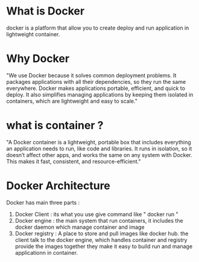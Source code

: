 # What is Docker 
  docker is a platform that allow you to create deploy and run application in lightweight container.

# Why Docker 
   "We use Docker because it solves common deployment problems. It packages applications with all
    their dependencies, so they run the same everywhere. Docker makes applications portable, efficient,
    and quick to deploy. It also simplifies managing applications by keeping them isolated in containers,
    which are lightweight and easy to scale."

# what is container ?
   "A Docker container is a lightweight, portable box that includes everything an application needs to
   run, like code and libraries. It runs in isolation, so it doesn’t affect other apps, and works the same on
   any system with Docker. This makes it fast, consistent, and resource-efficient."

# Docker Architecture 
  Docker has main three parts : 
 1. Docker Client : its what you use give command like " docker run "
 2. Docker engine : the main system that run containers, it includes the docker daemon which manage container and image 
 3. Docker registry : A place to store and pull images like docker hub.
  the client talk to the docker engine, which handles container and registry provide the images together they make it
  easy to build run and manage applicationn in container.

